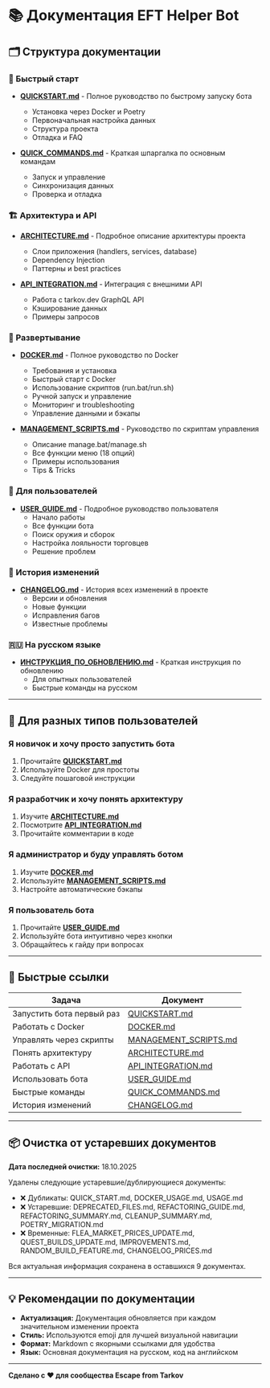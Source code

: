 # 📚 Документация EFT Helper Bot

## 🗂️ Структура документации

### 🚀 Быстрый старт

- **[QUICKSTART.md](QUICKSTART.md)** - Полное руководство по быстрому запуску бота
  - Установка через Docker и Poetry
  - Первоначальная настройка данных
  - Структура проекта
  - Отладка и FAQ

- **[QUICK_COMMANDS.md](QUICK_COMMANDS.md)** - Краткая шпаргалка по основным командам
  - Запуск и управление
  - Синхронизация данных
  - Проверка и отладка

### 🏗️ Архитектура и API

- **[ARCHITECTURE.md](ARCHITECTURE.md)** - Подробное описание архитектуры проекта
  - Слои приложения (handlers, services, database)
  - Dependency Injection
  - Паттерны и best practices

- **[API_INTEGRATION.md](API_INTEGRATION.md)** - Интеграция с внешними API
  - Работа с tarkov.dev GraphQL API
  - Кэширование данных
  - Примеры запросов

### 🐳 Развертывание

- **[DOCKER.md](DOCKER.md)** - Полное руководство по Docker
  - Требования и установка
  - Быстрый старт с Docker
  - Использование скриптов (run.bat/run.sh)
  - Ручной запуск и управление
  - Мониторинг и troubleshooting
  - Управление данными и бэкапы

- **[MANAGEMENT_SCRIPTS.md](MANAGEMENT_SCRIPTS.md)** - Руководство по скриптам управления
  - Описание manage.bat/manage.sh
  - Все функции меню (18 опций)
  - Примеры использования
  - Tips & Tricks

### 👤 Для пользователей

- **[USER_GUIDE.md](USER_GUIDE.md)** - Подробное руководство пользователя
  - Начало работы
  - Все функции бота
  - Поиск оружия и сборок
  - Настройка лояльности торговцев
  - Решение проблем

### 📝 История изменений

- **[CHANGELOG.md](CHANGELOG.md)** - История всех изменений в проекте
  - Версии и обновления
  - Новые функции
  - Исправления багов
  - Известные проблемы

### 🇷🇺 На русском языке

- **[ИНСТРУКЦИЯ_ПО_ОБНОВЛЕНИЮ.md](ИНСТРУКЦИЯ_ПО_ОБНОВЛЕНИЮ.md)** - Краткая инструкция по обновлению
  - Для опытных пользователей
  - Быстрые команды на русском

---

## 🎯 Для разных типов пользователей

### Я новичок и хочу просто запустить бота
1. Прочитайте **[QUICKSTART.md](QUICKSTART.md)**
2. Используйте Docker для простоты
3. Следуйте пошаговой инструкции

### Я разработчик и хочу понять архитектуру
1. Изучите **[ARCHITECTURE.md](ARCHITECTURE.md)**
2. Посмотрите **[API_INTEGRATION.md](API_INTEGRATION.md)**
3. Прочитайте комментарии в коде

### Я администратор и буду управлять ботом
1. Изучите **[DOCKER.md](DOCKER.md)**
2. Используйте **[MANAGEMENT_SCRIPTS.md](MANAGEMENT_SCRIPTS.md)**
3. Настройте автоматические бэкапы

### Я пользователь бота
1. Прочитайте **[USER_GUIDE.md](USER_GUIDE.md)**
2. Используйте бота интуитивно через кнопки
3. Обращайтесь к гайду при вопросах

---

## 🔗 Быстрые ссылки

| Задача | Документ |
|--------|----------|
| Запустить бота первый раз | [QUICKSTART.md](QUICKSTART.md) |
| Работать с Docker | [DOCKER.md](DOCKER.md) |
| Управлять через скрипты | [MANAGEMENT_SCRIPTS.md](MANAGEMENT_SCRIPTS.md) |
| Понять архитектуру | [ARCHITECTURE.md](ARCHITECTURE.md) |
| Работать с API | [API_INTEGRATION.md](API_INTEGRATION.md) |
| Использовать бота | [USER_GUIDE.md](USER_GUIDE.md) |
| Быстрые команды | [QUICK_COMMANDS.md](QUICK_COMMANDS.md) |
| История изменений | [CHANGELOG.md](CHANGELOG.md) |

---

## 📦 Очистка от устаревших документов

**Дата последней очистки:** 18.10.2025

Удалены следующие устаревшие/дублирующиеся документы:
- ❌ Дубликаты: QUICK_START.md, DOCKER_USAGE.md, USAGE.md
- ❌ Устаревшие: DEPRECATED_FILES.md, REFACTORING_GUIDE.md, REFACTORING_SUMMARY.md, CLEANUP_SUMMARY.md, POETRY_MIGRATION.md
- ❌ Временные: FLEA_MARKET_PRICES_UPDATE.md, QUEST_BUILDS_UPDATE.md, IMPROVEMENTS.md, RANDOM_BUILD_FEATURE.md, CHANGELOG_PRICES.md

Вся актуальная информация сохранена в оставшихся 9 документах.

---

## 💡 Рекомендации по документации

- **Актуализация:** Документация обновляется при каждом значительном изменении проекта
- **Стиль:** Используются emoji для лучшей визуальной навигации
- **Формат:** Markdown с якорными ссылками для удобства
- **Язык:** Основная документация на русском, код на английском

---

**Сделано с ❤️ для сообщества Escape from Tarkov**
